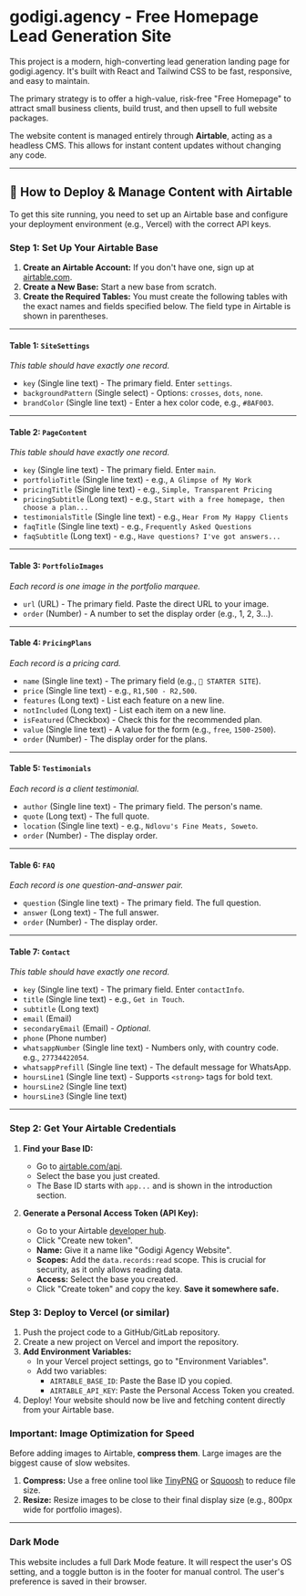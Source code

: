 # godigi.agency - Free Homepage Lead Generation Site

This project is a modern, high-converting lead generation landing page for godigi.agency. It's built with React and Tailwind CSS to be fast, responsive, and easy to maintain.

The primary strategy is to offer a high-value, risk-free "Free Homepage" to attract small business clients, build trust, and then upsell to full website packages.

The website content is managed entirely through **Airtable**, acting as a headless CMS. This allows for instant content updates without changing any code.

---

## 🚀 How to Deploy & Manage Content with Airtable

To get this site running, you need to set up an Airtable base and configure your deployment environment (e.g., Vercel) with the correct API keys.

### **Step 1: Set Up Your Airtable Base**

1.  **Create an Airtable Account:** If you don't have one, sign up at [airtable.com](https://airtable.com).
2.  **Create a New Base:** Start a new base from scratch.
3.  **Create the Required Tables:** You must create the following tables with the exact names and fields specified below. The field type in Airtable is shown in parentheses.

---

#### **Table 1: `SiteSettings`**
*This table should have exactly one record.*
- `key` (Single line text) - The primary field. Enter `settings`.
- `backgroundPattern` (Single select) - Options: `crosses`, `dots`, `none`.
- `brandColor` (Single line text) - Enter a hex color code, e.g., `#8AF003`.

---

#### **Table 2: `PageContent`**
*This table should have exactly one record.*
- `key` (Single line text) - The primary field. Enter `main`.
- `portfolioTitle` (Single line text) - e.g., `A Glimpse of My Work`
- `pricingTitle` (Single line text) - e.g., `Simple, Transparent Pricing`
- `pricingSubtitle` (Long text) - e.g., `Start with a free homepage, then choose a plan...`
- `testimonialsTitle` (Single line text) - e.g., `Hear From My Happy Clients`
- `faqTitle` (Single line text) - e.g., `Frequently Asked Questions`
- `faqSubtitle` (Long text) - e.g., `Have questions? I've got answers...`

---

#### **Table 3: `PortfolioImages`**
*Each record is one image in the portfolio marquee.*
- `url` (URL) - The primary field. Paste the direct URL to your image.
- `order` (Number) - A number to set the display order (e.g., 1, 2, 3...).

---

#### **Table 4: `PricingPlans`**
*Each record is a pricing card.*
- `name` (Single line text) - The primary field (e.g., `🚀 STARTER SITE`).
- `price` (Single line text) - e.g., `R1,500 - R2,500`.
- `features` (Long text) - List each feature on a new line.
- `notIncluded` (Long text) - List each item on a new line.
- `isFeatured` (Checkbox) - Check this for the recommended plan.
- `value` (Single line text) - A value for the form (e.g., `free`, `1500-2500`).
- `order` (Number) - The display order for the plans.

---

#### **Table 5: `Testimonials`**
*Each record is a client testimonial.*
- `author` (Single line text) - The primary field. The person's name.
- `quote` (Long text) - The full quote.
- `location` (Single line text) - e.g., `Ndlovu's Fine Meats, Soweto`.
- `order` (Number) - The display order.

---

#### **Table 6: `FAQ`**
*Each record is one question-and-answer pair.*
- `question` (Single line text) - The primary field. The full question.
- `answer` (Long text) - The full answer.
- `order` (Number) - The display order.

---

#### **Table 7: `Contact`**
*This table should have exactly one record.*
- `key` (Single line text) - The primary field. Enter `contactInfo`.
- `title` (Single line text) - e.g., `Get in Touch`.
- `subtitle` (Long text)
- `email` (Email)
- `secondaryEmail` (Email) - *Optional*.
- `phone` (Phone number)
- `whatsappNumber` (Single line text) - Numbers only, with country code. e.g., `27734422054`.
- `whatsappPrefill` (Single line text) - The default message for WhatsApp.
- `hoursLine1` (Single line text) - Supports `<strong>` tags for bold text.
- `hoursLine2` (Single line text)
- `hoursLine3` (Single line text)

---

### **Step 2: Get Your Airtable Credentials**

1.  **Find your Base ID:**
    - Go to [airtable.com/api](https://airtable.com/api).
    - Select the base you just created.
    - The Base ID starts with `app...` and is shown in the introduction section.

2.  **Generate a Personal Access Token (API Key):**
    - Go to your Airtable [developer hub](https://airtable.com/create/tokens).
    - Click "Create new token".
    - **Name:** Give it a name like "Godigi Agency Website".
    - **Scopes:** Add the `data.records:read` scope. This is crucial for security, as it only allows reading data.
    - **Access:** Select the base you created.
    - Click "Create token" and copy the key. **Save it somewhere safe.**

### **Step 3: Deploy to Vercel (or similar)**

1.  Push the project code to a GitHub/GitLab repository.
2.  Create a new project on Vercel and import the repository.
3.  **Add Environment Variables:**
    - In your Vercel project settings, go to "Environment Variables".
    - Add two variables:
      - `AIRTABLE_BASE_ID`: Paste the Base ID you copied.
      - `AIRTABLE_API_KEY`: Paste the Personal Access Token you created.
4.  Deploy! Your website should now be live and fetching content directly from your Airtable base.

### **Important: Image Optimization for Speed**

Before adding images to Airtable, **compress them**. Large images are the biggest cause of slow websites.

1.  **Compress:** Use a free online tool like [TinyPNG](https://tinypng.com/) or [Squoosh](https://squoosh.app/) to reduce file size.
2.  **Resize:** Resize images to be close to their final display size (e.g., 800px wide for portfolio images).

---

### **Dark Mode**

This website includes a full Dark Mode feature. It will respect the user's OS setting, and a toggle button is in the footer for manual control. The user's preference is saved in their browser.
